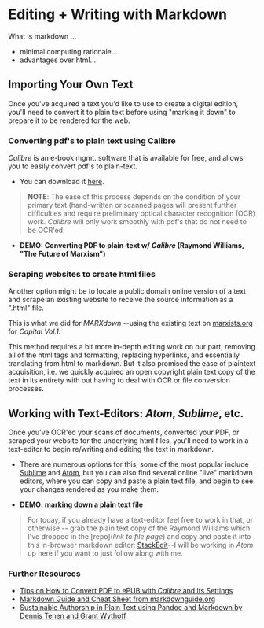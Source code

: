 # Editing + Writing with Markdown

What is markdown ...
* minimal computing rationale...
* advantages over html...

## Importing Your Own Text 

Once you've acquired a text you'd like to use to create a digital edition, you'll need to convert it to plain text before using "marking it down" to prepare it to be rendered for the web.

### Converting pdf's to plain text using Calibre

*Calibre* is an e-book mgmt. software that is available for free, and allows you to easily convert pdf's to plain-text. 
* You can download it [here](https://calibre-ebook.com/).
>**NOTE**: The ease of this process depends on the condition of your primary text (hand-written or scanned pages will present further difficulties and require preliminary optical character recognition (OCR) work. *Calibre* will only work smoothly with pdf's that do not need to be OCR'ed.
* **DEMO: Converting PDF to plain-text w/ *Calibre* (Raymond Williams, "The Future of Marxism")**

### Scraping websites to create html files

Another option might be to locate a public domain online version of a text and scrape an existing website to receive the source information as a ".html" file.

This is what we did for *MARXdown* --using the existing text on [marxists.org](https://www.marxists.org/archive/marx/works/1867-c1/) for *Capital Vol.1*. 

This method requires a bit more in-depth editing work on our part, removing all of the html tags and formatting, replacing hyperlinks, and essentially translating from html to markdown. But it also promised the ease of plaintext acquisition, i.e. we quickly acquired an open copyright plain text copy of the text in its entirety with out having to deal with OCR or file conversion processes.

## Working with Text-Editors: *Atom*, *Sublime*, etc.

Once you've OCR'ed your scans of documents, converted your PDF, or scraped your website for the underlying html files, you'll need to work in a text-editor to begin re/writing and editing the text in markdown.

* There are numerous options for this, some of the most popular include [Sublime](https://www.sublimetext.com/) and [Atom](https://atom.io/), but you can also find several online "live" markdown editors, where you can copy and paste a plain text file, and begin to see your changes rendered as you make them.

* **DEMO: marking down a plain text file**
>For today, if you already have a text-editor feel free to work in that, or otherwise -- grab the plain text copy of the Raymond Williams which I've dropped in the [repo](*link to file page*) and copy and paste it into this in-browser markdown editor: [StackEdit](https://stackedit.io/)--I will be working in *Atom* up here if you want to just follow along with me. 


### Further Resources
* [Tips on How to Convert PDF to ePUB with *Calibre* and its Settings](https://pdf.iskysoft.com/convert-pdf/convert-pdf-to-epub-with-calibre.html)
* [Markdown Guide and Cheat Sheet from markdownguide.org](https://www.markdownguide.org/cheat-sheet/)
* [Sustainable Authorship in Plain Text using Pandoc and Markdown by Dennis Tenen and Grant Wythoff](https://programminghistorian.org/en/lessons/sustainable-authorship-in-plain-text-using-pandoc-and-markdown)
